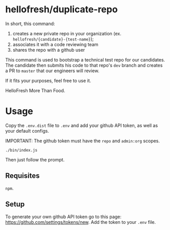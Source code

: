# hellofresh/duplicate-repo

In short, this command:

1. creates a new private repo in your organization (ex. `hellofresh/{candidate}-{test-name}`);
2. associates it with a code reviewing team
3. shares the repo with a github user

This command is used to bootstrap a technical test repo for our candidates.
The candidate then submits his code to that repo's `dev` branch and creates a PR to `master` that our engineers will review.

If it fits your purposes, feel free to use it.

HelloFresh
More Than Food.

# Usage

Copy the `.env.dist` file to `.env` and add your github API token, as well as your default configs.

IMPORTANT: The github token must have the `repo` and `admin:org` scopes.

```
./bin/index.js
```

Then just follow the prompt.

## Requisites

`npm`.


## Setup

To generate your own github API token go to this page: https://github.com/settings/tokens/new. Add the token to your `.env` file.
